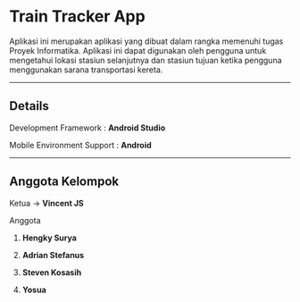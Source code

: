 # Train Tracker App
Aplikasi ini merupakan aplikasi yang dibuat dalam rangka memenuhi tugas Proyek Informatika. Aplikasi ini dapat digunakan oleh pengguna untuk mengetahui lokasi stasiun selanjutnya dan stasiun tujuan ketika pengguna menggunakan sarana transportasi kereta.

---

## **Details**

Development Framework : **Android Studio**

Mobile Environment Support : **Android**

---
## **Anggota Kelompok**

Ketua -> **Vincent JS**

Anggota

1. **Hengky Surya**

2. **Adrian Stefanus**

3. **Steven Kosasih**

4. **Yosua**
